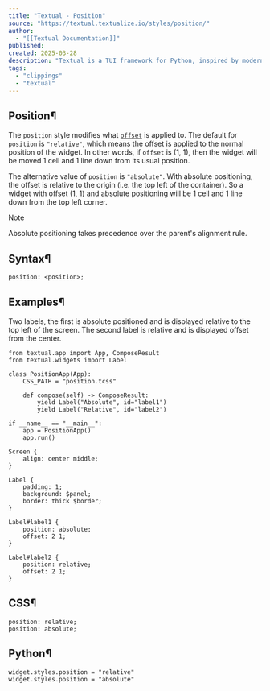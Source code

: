 ```yaml
---
title: "Textual - Position"
source: "https://textual.textualize.io/styles/position/"
author:
  - "[[Textual Documentation]]"
published:
created: 2025-03-28
description: "Textual is a TUI framework for Python, inspired by modern web development."
tags:
  - "clippings"
  - "textual"
---
```

## Position¶

The `position` style modifies what [`offset`](https://textual.textualize.io/styles/offset/) is applied to. The default for `position` is `"relative"`, which means the offset is applied to the normal position of the widget. In other words, if `offset` is (1, 1), then the widget will be moved 1 cell and 1 line down from its usual position.

The alternative value of `position` is `"absolute"`. With absolute positioning, the offset is relative to the origin (i.e. the top left of the container). So a widget with offset (1, 1) and absolute positioning will be 1 cell and 1 line down from the top left corner.

Note

Absolute positioning takes precedence over the parent's alignment rule.

## Syntax¶

```
position: <position>;
```

## Examples¶

Two labels, the first is absolute positioned and is displayed relative to the top left of the screen. The second label is relative and is displayed offset from the center.

<!-- SVG content removed by SVG Remover -->

```
from textual.app import App, ComposeResult
from textual.widgets import Label

class PositionApp(App):
    CSS_PATH = "position.tcss"

    def compose(self) -> ComposeResult:
        yield Label("Absolute", id="label1")
        yield Label("Relative", id="label2")

if __name__ == "__main__":
    app = PositionApp()
    app.run()
```

```
Screen {
    align: center middle;
}

Label {
    padding: 1;
    background: $panel;
    border: thick $border;
}

Label#label1 {
    position: absolute;
    offset: 2 1;
}

Label#label2 {
    position: relative;
    offset: 2 1;
}
```

## CSS¶

```
position: relative;
position: absolute;
```

## Python¶

```
widget.styles.position = "relative"
widget.styles.position = "absolute"
```